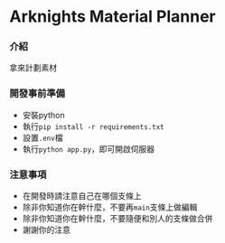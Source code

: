 # Arknights Material Planner
### 介紹

拿來計劃素材

### 開發事前準備

- 安裝python
- 執行`pip install -r requirements.txt`
- 設置`.env`檔
- 執行`python app.py`，即可開啟伺服器

### 注意事項

- 在開發時請注意自己在哪個支條上
- 除非你知道你在幹什麼，不要再`main`支條上做編輯
- 除非你知道你在幹什麼，不要隨便和別人的支條做合併
- 謝謝你的注意
